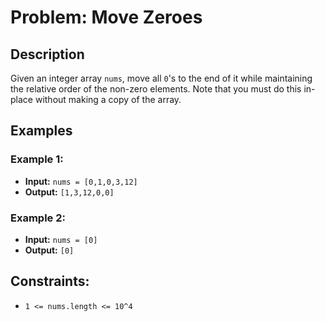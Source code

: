 # Problem: Move Zeroes

## Description
Given an integer array `nums`, move all `0`'s to the end of it while maintaining the relative order of the non-zero elements. Note that you must do this in-place without making a copy of the array.

## Examples

### Example 1:
- **Input:** `nums = [0,1,0,3,12]`
- **Output:** `[1,3,12,0,0]`

### Example 2:
- **Input:** `nums = [0]`
- **Output:** `[0]`

## Constraints:
- `1 <= nums.length <= 10^4`

